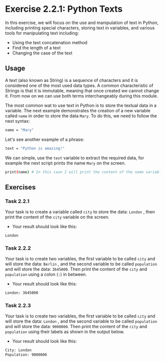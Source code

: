 # Exercise 2.2.1: Python Texts

In this exercise, we will focus on the use and manipulation of text in Python, including printing special characters, storing text in variables, and various tools for manipulating text including:

* Using the text concatenation method
* Find the length of a text
* Changing the case of the text

## Usage

A text (also known as String) is a sequence of characters and it is considered one of the most used data types. A common characteristic of Strings is that it is immutable, meaning that once created we cannot change it. From now on we can use both terms interchangeably during this module.

The most common wat to use text in Python is to store the textual data in a variable. The next example demonstrates the creation of a new variable called ```name``` in order to store the data ```Mary```. To do this, we need to follow the next syntax:


```bash
name = "Mary"
```

Let's see another example of a phrase:

```bash
text = "Python is amazing!"
```

We can simple, use the ```text``` variable to extract the required data, for example the next script prints the name ```Mary``` on the screen.


```bash
print(name) # In this case I will print the content of the name variable
```


## Exercises

### Task 2.2.1 

Your task is to create a variable called ```city``` to store the data: ```London``` , then print the content of the ```city``` variable on the screen. 

* Your result should look like this:

```bash
London
```

### Task 2.2.2

Your task is to create two variables, the first variable to be called ```city``` and will store the data: ```Berlin``` , and the second variable to be called ```population``` and will store the data: ```3645000```. Then print the content of the ```city``` and ```population``` using a colon (```:```)  in between. 

* Your result should look like this:

```bash
London: 3645000
```

### Task 2.2.3

Your task is to create two variables, the first variable to be called ```city``` and will store the data: ```London``` , and the second variable to be called ```population``` and will store the data: ```9000000```. Then print the content of the ```city``` and ```population``` using their labels as shown in the output below.

* Your result should look like this:

```bash
City: London
Population: 9000000
```
